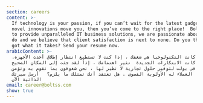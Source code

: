 ```yaml
---
section: careers
content: >-
  If technology is your passion, if you can’t wait for the latest gadgets, if
  novel innovations move you, then you’ve come to the right place!  Bolt strives
  to provide unparalleled IT business solutions, we are passionate about what we
  do and we believe that client satisfaction is next to none. Do you think you
  got what it takes? Send your resume now.
arabicContent: >-
  .إذا كانت التكنولوجيا هي شغفك ، إذا كنت لا تستطيع انتظار إطلاق أحدث الأجهزة،
  إذا كانت الابتكارات الجديدة  تثير اهتمامك ، إذاً لقد جئت إلى المكان الصحيح!
  نحن نسعى في بولت لتوفير حلول تجارية لا نظير لها ، نحن شغوفون بما نقوم به ونؤمن
  أن رضا العملاء له الأولوية القصوى . هل تعتقد أنك تمتلك ما يلزم؟   أرسل سيرتك
  الذاتية الآن
email: career@boltss.com
show: true
---
```

